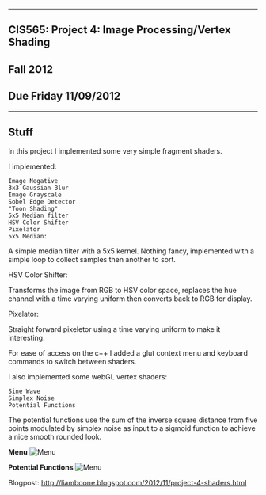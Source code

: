 -------------------------------------------------------------------------------
CIS565: Project 4: Image Processing/Vertex Shading
-------------------------------------------------------------------------------
Fall 2012
-------------------------------------------------------------------------------
Due Friday 11/09/2012
-------------------------------------------------------------------------------

-------------------------------------------------------------------------------
Stuff
-------------------------------------------------------------------------------
In this project I implemented some very simple fragment shaders.

I implemented:

    Image Negative
    3x3 Gaussian Blur
    Image Grayscale
    Sobel Edge Detector
    "Toon Shading"
    5x5 Median filter 
    HSV Color Shifter
    Pixelator
    5x5 Median:

A simple median filter with a 5x5 kernel. Nothing fancy, implemented with a simple loop to collect samples then another to sort.

HSV Color Shifter:

Transforms the image from RGB to HSV color space, replaces the hue channel with a time varying uniform then converts back to RGB for display.

Pixelator:

Straight forward pixeletor using a time varying uniform to make it interesting.

For ease of access on the c++ I added a glut context menu and keyboard commands to switch between shaders.

I also implemented some webGL vertex shaders:

    Sine Wave
    Simplex Noise
    Potential Functions

The potential functions use the sum of the inverse square distance from five points modulated by simplex noise as input to a sigmoid function to achieve a nice smooth rounded look.

**Menu**
![Menu](Project4-IntroGLSL/raw/master/part1/menu.png)

**Potential Functions**
![Menu](Project4-IntroGLSL/raw/master/part2/custom.png)

Blogpost: http://liamboone.blogspot.com/2012/11/project-4-shaders.html
